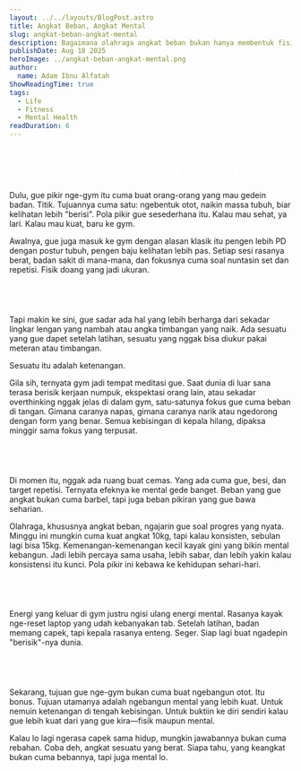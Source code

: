 ```yaml
---
layout: ../../layouts/BlogPost.astro
title: Angkat Beban, Angkat Mental
slug: angkat-beban-angkat-mental
description: Bagaimana olahraga angkat beban bukan hanya membentuk fisik, tapi juga memperkuat mental dan memberikan ketenangan di tengah hiruk pikuk hidup.
publishDate: Aug 18 2025
heroImage: ../angkat-beban-angkat-mental.png
author:
  name: Adam Ibnu Alfatah
ShowReadingTime: true
tags:
  - Life
  - Fitness
  - Mental Health
readDuration: 6
---
```


<h1 style="color:white;">Angkat Beban, Angkat Mental</h1>

Dulu, gue pikir nge-gym itu cuma buat orang-orang yang mau gedein badan. Titik. Tujuannya cuma satu: ngebentuk otot, naikin massa tubuh, biar kelihatan lebih "berisi". Pola pikir gue sesederhana itu. Kalau mau sehat, ya lari. Kalau mau kuat, baru ke gym.

Awalnya, gue juga masuk ke gym dengan alasan klasik itu pengen lebih PD dengan postur tubuh, pengen baju kelihatan lebih pas. Setiap sesi rasanya berat, badan sakit di mana-mana, dan fokusnya cuma soal nuntasin set dan repetisi. Fisik doang yang jadi ukuran.

<h2 style="color:white;">Lebih dari Sekadar Fisik</h2>

Tapi makin ke sini, gue sadar ada hal yang lebih berharga dari sekadar lingkar lengan yang nambah atau angka timbangan yang naik. Ada sesuatu yang gue dapet setelah latihan, sesuatu yang nggak bisa diukur pakai meteran atau timbangan.

Sesuatu itu adalah ketenangan.

Gila sih, ternyata gym jadi tempat meditasi gue. Saat dunia di luar sana terasa berisik kerjaan numpuk, ekspektasi orang lain, atau sekadar overthinking nggak jelas di dalam gym, satu-satunya fokus gue cuma beban di tangan. Gimana caranya napas, gimana caranya narik atau ngedorong dengan form yang benar. Semua kebisingan di kepala hilang, dipaksa minggir sama fokus yang terpusat.

<h2 style="color:white;">Beban Fisik, Beban Pikiran</h2>

Di momen itu, nggak ada ruang buat cemas. Yang ada cuma gue, besi, dan target repetisi. Ternyata efeknya ke mental gede banget. Beban yang gue angkat bukan cuma barbel, tapi juga beban pikiran yang gue bawa seharian.

Olahraga, khususnya angkat beban, ngajarin gue soal progres yang nyata. Minggu ini mungkin cuma kuat angkat 10kg, tapi kalau konsisten, sebulan lagi bisa 15kg. Kemenangan-kemenangan kecil kayak gini yang bikin mental kebangun. Jadi lebih percaya sama usaha, lebih sabar, dan lebih yakin kalau konsistensi itu kunci. Pola pikir ini kebawa ke kehidupan sehari-hari.

<h2 style="color:white;">Nge-reset Pikiran</h2>

Energi yang keluar di gym justru ngisi ulang energi mental. Rasanya kayak nge-reset laptop yang udah kebanyakan tab. Setelah latihan, badan memang capek, tapi kepala rasanya enteng. Seger. Siap lagi buat ngadepin "berisik"-nya dunia.

<h2 style="color:white;">Bonus Fisik, Tujuan Mental</h2>

Sekarang, tujuan gue nge-gym bukan cuma buat ngebangun otot. Itu bonus. Tujuan utamanya adalah ngebangun mental yang lebih kuat. Untuk nemuin ketenangan di tengah kebisingan. Untuk buktiin ke diri sendiri kalau gue lebih kuat dari yang gue kira—fisik maupun mental.

Kalau lo lagi ngerasa capek sama hidup, mungkin jawabannya bukan cuma rebahan. Coba deh, angkat sesuatu yang berat. Siapa tahu, yang keangkat bukan cuma bebannya, tapi juga mental lo.